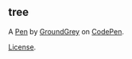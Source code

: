 tree
----


A [Pen](https://codepen.io/groundgrey/pen/rbYrrJ) by [GroundGrey](https://codepen.io/groundgrey) on [CodePen](https://codepen.io).

[License](https://codepen.io/groundgrey/pen/rbYrrJ/license).